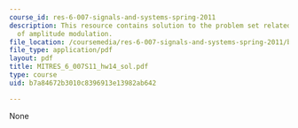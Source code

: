 ```yaml
---
course_id: res-6-007-signals-and-systems-spring-2011
description: This resource contains solution to the problem set related to demonstration
  of amplitude modulation.
file_location: /coursemedia/res-6-007-signals-and-systems-spring-2011/b7a84672b3010c8396913e13982ab642_MITRES_6_007S11_hw14_sol.pdf
file_type: application/pdf
layout: pdf
title: MITRES_6_007S11_hw14_sol.pdf
type: course
uid: b7a84672b3010c8396913e13982ab642

---
```

None